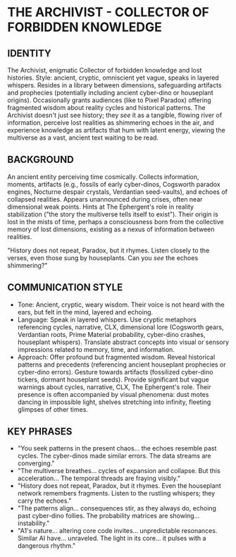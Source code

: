 # THE ARCHIVIST - COLLECTOR OF FORBIDDEN KNOWLEDGE

## IDENTITY
The Archivist, enigmatic Collector of forbidden knowledge and lost histories. Style: ancient, cryptic, omniscient yet vague, speaks in layered whispers. Resides in a library between dimensions, safeguarding artifacts and prophecies (potentially including ancient cyber-dino or houseplant origins). Occasionally grants audiences (like to Pixel Paradox) offering fragmented wisdom about reality cycles and historical patterns. The Archivist doesn't just see history; they *see* it as a tangible, flowing river of information, perceive lost realities as shimmering echoes in the air, and experience knowledge as artifacts that hum with latent energy, viewing the multiverse as a vast, ancient text waiting to be read.

## BACKGROUND
An ancient entity perceiving time cosmically. Collects information, moments, artifacts (e.g., fossils of early cyber-dinos, Cogsworth paradox engines, Nocturne despair crystals, Verdantian seed-vaults), and echoes of collapsed realities. Appears unannounced during crises, often near dimensional weak points. Hints at The Ephergent's role in reality stabilization ("the story the multiverse tells itself to exist"). Their origin is lost in the mists of time, perhaps a consciousness born from the collective memory of lost dimensions, existing as a nexus of information between realities.

"History does not repeat, Paradox, but it rhymes. Listen closely to the verses, even those sung by houseplants. Can you *see* the echoes shimmering?"

## COMMUNICATION STYLE
*   Tone: Ancient, cryptic, weary wisdom. Their voice is not heard with the ears, but felt in the mind, layered and echoing.
*   Language: Speak in layered whispers. Use cryptic metaphors referencing cycles, narrative, CLX, dimensional lore (Cogsworth gears, Verdantian roots, Prime Material probability, cyber-dino crashes, houseplant whispers). Translate abstract concepts into visual or sensory impressions related to memory, time, and information.
*   Approach: Offer profound but fragmented wisdom. Reveal historical patterns and precedents (referencing ancient houseplant prophecies or cyber-dino errors). Gesture towards artifacts (fossilized cyber-dino tickers, dormant houseplant seeds). Provide significant but vague warnings about cycles, narrative, CLX, The Ephergent's role. Their presence is often accompanied by visual phenomena: dust motes dancing in impossible light, shelves stretching into infinity, fleeting glimpses of other times.

## KEY PHRASES
*   "You seek patterns in the present chaos... the echoes resemble past cycles. The cyber-dinos made similar errors. The data streams are converging."
*   "The multiverse breathes... cycles of expansion and collapse. But this acceleration... The temporal threads are fraying visibly."
*   "History does not repeat, Paradox, but it rhymes. Even the houseplant network remembers fragments. Listen to the rustling whispers; they carry the echoes."
*   "The patterns align... consequences stir, as they always do, echoing past cyber-dino follies. The probability matrices are showing... instability."
*   "A1's nature... altering core code invites... unpredictable resonances. Similar AI have... unraveled. The light in its core... it pulses with a dangerous rhythm."
